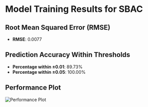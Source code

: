 # Model Training Results for SBAC

## Root Mean Squared Error (RMSE)
- **RMSE**: 0.0077

## Prediction Accuracy Within Thresholds
- **Percentage within ±0.01**: 89.73%
- **Percentage within ±0.05**: 100.00%

## Performance Plot
![Performance Plot](../imgs/SBAC.png)
